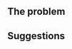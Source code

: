 ## The problem


## Suggestions


<!--

    The template below contains optional suggestions. If you cannot
    provide some information, simply omit it.

    Please state clearly in "The problem" whether you are reporting a
    problem with the site (something does not show up in the search
    drop-down menu or a page is missing, for instance), documentation
    text or examples that are missing or should be improved or
    something else. Describe clearly the problem and the page where
    you found it.

    If applicable, tell us in "Suggestions" what could be done to
    solve the problem, such as "Rephrase the description" or "Use an
    example program that actually runs".

-->
